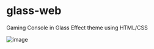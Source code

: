 # glass-web
Gaming Console in Glass Effect theme using HTML/CSS

![image](https://user-images.githubusercontent.com/70062821/156029566-d3711af1-6ac3-41b9-b52b-a8e9b6d468b0.png)


